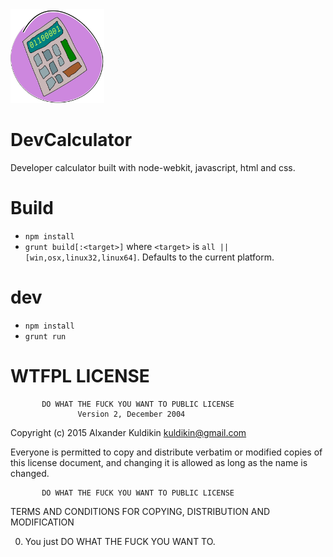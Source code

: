 <img height="150px" width="150px" src="https://raw.githubusercontent.com/kuldikin/DevCalculator/master/app/styles/images/logo/Icon1024.png">

# DevCalculator

Developer calculator built with node-webkit, javascript, html and css.

# Build
  * `npm install`
  * `grunt build[:<target>]` where `<target>` is `all || [win,osx,linux32,linux64]`.
  Defaults to the current platform.

# dev

 * `npm install`
 * `grunt run`

# WTFPL LICENSE

           DO WHAT THE FUCK YOU WANT TO PUBLIC LICENSE
                   Version 2, December 2004

Copyright (c) 2015 Alxander Kuldikin <kuldikin@gmail.com>

Everyone is permitted to copy and distribute verbatim or modified
copies of this license document, and changing it is allowed as long
as the name is changed.

           DO WHAT THE FUCK YOU WANT TO PUBLIC LICENSE
  TERMS AND CONDITIONS FOR COPYING, DISTRIBUTION AND MODIFICATION

 0. You just DO WHAT THE FUCK YOU WANT TO.